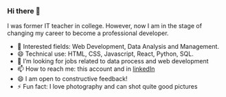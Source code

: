 ### Hi there 👋

I was former IT teacher in college. However, now I am in the stage of changing my career to become a professional developer.
- 🌱 Interested fields: Web Development, Data Analysis and Management.
- 😄 Technical use: HTML, CSS, Javascript, React, Python, SQL.
- 👯 I’m looking for jobs related to data process and web development
- 📫 How to reach me: this account and in [linkedIn](https://www.linkedin.com/in/hang-nguyen-a619b1105/)
- 😄 I am open to constructive feedback!
- ⚡ Fun fact: I love photography and can shot quite good pictures

<!--
- 👯 I’m looking to collaborate on ...
- 🤔 I’m looking for help with ...
- 💬 Ask me about ...
- 📫 How to reach me: ...
- 😄 Pronouns: ...
- ⚡ Fun fact: ...
-->
